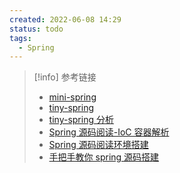```yaml
---
created: 2022-06-08 14:29
status: todo
tags:
  - Spring
---
```


> [!info] 参考链接
>
> - [mini-spring](https://link.zhihu.com/?target=https%3A//github.com/DerekYRC/mini-spring)
> - [tiny-spring](https://github.com/code4craft/tiny-spring)
> - [tiny-spring 分析](https://www.zybuluo.com/dugu9sword/note/382745)
> - [Spring 源码阅读-IoC 容器解析](https://www.cnblogs.com/coder-qi/p/11086695.html)
> - [Spring 源码阅读环境搭建](https://www.cnblogs.com/coder-qi/p/11072500.html)
> - [手把手教你 spring 源码搭建](https://zhuanlan.zhihu.com/p/171477446)
